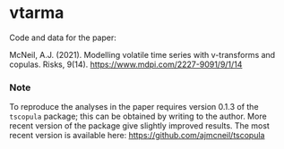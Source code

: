 # vtarma

Code and data for the paper:

McNeil, A.J. (2021). Modelling volatile time series with v-transforms and copulas. Risks, 9(14). https://www.mdpi.com/2227-9091/9/1/14

### Note

To reproduce the analyses in the paper requires version 0.1.3 of the `tscopula` package; this can be obtained by writing to the author. More recent version of the package give slightly improved results. The most recent version is available here: https://github.com/ajmcneil/tscopula

